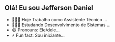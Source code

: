## Olá! Eu sou Jefferson Daniel


- 🧑🏻‍💼 Hoje Trabalho como Assistente Técnico ...
- 👨🏻‍💻 Estudando Desenvolvimento de Sistemas ...
- 😄 Pronouns: Ele/dele...
- ⚡ Fun fact: Sou iniciante...

